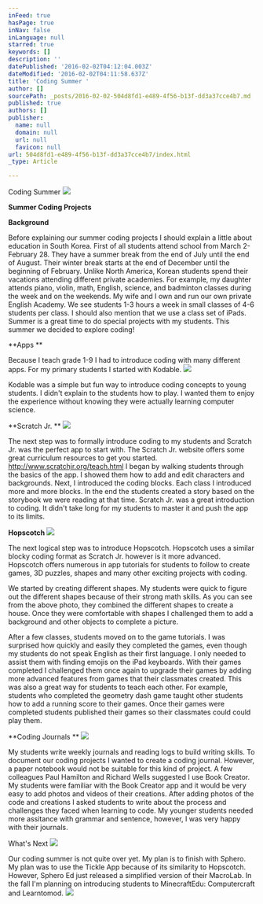 ```yaml
---
inFeed: true
hasPage: true
inNav: false
inLanguage: null
starred: true
keywords: []
description: ''
datePublished: '2016-02-02T04:12:04.003Z'
dateModified: '2016-02-02T04:11:58.637Z'
title: 'Coding Summer '
author: []
sourcePath: _posts/2016-02-02-504d8fd1-e489-4f56-b13f-dd3a37cce4b7.md
published: true
authors: []
publisher:
  name: null
  domain: null
  url: null
  favicon: null
url: 504d8fd1-e489-4f56-b13f-dd3a37cce4b7/index.html
_type: Article

---
```

Coding Summer ![](https://the-grid-user-content.s3-us-west-2.amazonaws.com/7032f1e2-0b22-436b-8ce6-ecd22e96ab95.jpg)

**Summer Coding Projects**

**Background**

Before explaining our summer coding projects I should explain a little about education in South Korea. First of all students attend school from March 2- February 28\. They have a summer break from the end of July until the end of August. Their winter break starts at the end of December until the beginning of February. Unlike North America, Korean students spend their vacations attending different private academies. For example, my daughter attends piano, violin, math, English, science, and badminton classes during the week and on the weekends. My wife and I own and run our own private English Academy. We see students 1-3 hours a week in small classes of 4-6 students per class. I should also mention that we use a class set of iPads. Summer is a great time to do special projects with my students. This summer we decided to explore coding!

**Apps **

Because I teach grade 1-9 I had to introduce coding with many different apps. For my primary students I started with Kodable.
![](https://the-grid-user-content.s3-us-west-2.amazonaws.com/b9ef14d3-dd0b-4502-8599-e83bd80eb41f.png)

Kodable was a simple but fun way to introduce coding concepts to young students. I didn't explain to the students how to play. I wanted them to enjoy the experience without knowing they were actually learning computer science. 

**Scratch Jr. **
![](https://the-grid-user-content.s3-us-west-2.amazonaws.com/c867516d-8f51-41ac-8369-6108b220d48d.png)

The next step was to formally introduce coding to my students and Scratch Jr. was the perfect app to start with. The Scratch Jr. website offers some great curriculum resources to get you started. http://www.scratchjr.org/teach.html I began by walking students through the basics of the app. I showed them how to add and edit characters and backgrounds. Next, I introduced the coding blocks. Each class I introduced more and more blocks. In the end the students created a story based on the storybook we were reading at that time. Scratch Jr. was a great introduction to coding. It didn't take long for my students to master it and push the app to its limits. 

**Hopscotch**
![](https://the-grid-user-content.s3-us-west-2.amazonaws.com/fe3f140e-0fbb-4976-97c2-8e49ed42846f.png)

The next logical step was to introduce Hopscotch. Hopscotch uses a similar blocky coding format as Scratch Jr. however is it more advanced. Hopscotch offers numerous in app tutorials for students to follow to create games, 3D puzzles, shapes and many other exciting projects with coding. 

We started by creating different shapes. My students were quick to figure out the different shapes because of their strong math skills. As you can see from the above photo, they combined the different shapes to create a house. Once they were comfortable with shapes I challenged them to add a background and other objects to complete a picture. 

After a few classes, students moved on to the game tutorials. I was surprised how quickly and easily they completed the games, even though my students do not speak English as their first language. I only needed to assist them with finding emojis on the iPad keyboards. With their games completed I challenged them once again to upgrade their games by adding more advanced features from games that their classmates created. This was also a great way for students to teach each other. For example, students who completed the geometry dash game taught other students how to add a running score to their games. Once their games were completed students published their games so their classmates could could play them.

**Coding Journals **
![](https://the-grid-user-content.s3-us-west-2.amazonaws.com/7a5818e7-59a3-4a9c-8431-ae6ec08c5bf7.jpg)

My students write weekly journals and reading logs to build writing skills. To document our coding projects I wanted to create a coding journal. However, a paper notebook would not be suitable for this kind of project. A few colleagues Paul Hamilton and Richard Wells suggested I use Book Creator. My students were familiar with the Book Creator app and it would be very easy to add photos and videos of their creations. After adding photos of the code and creations I asked students to write about the process and challenges they faced when learning to code. My younger students needed more assitance with grammar and sentence, however, I was very happy with their journals. 

What's Next
![](https://the-grid-user-content.s3-us-west-2.amazonaws.com/b8307902-f90a-44df-8012-10f1038feb02.jpg)

Our coding summer is not quite over yet. My plan is to finish with Sphero. My plan was to use the Tickle App because of its similarity to Hopscotch. However, Sphero Ed just released a simplified version of their MacroLab. In the fall I'm planning on introducing students to MinecraftEdu: Computercraft and Learntomod.
![](https://the-grid-user-content.s3-us-west-2.amazonaws.com/16dbc8ec-ba94-4a1f-b1b3-0a883e905b37.jpg)